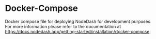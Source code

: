 # Docker-Compose

Docker compose file for deploying NodeDash for development purposes. For more information please refer to the documentation at https://docs.nodedash.app/getting-started/installation/docker-compose.
